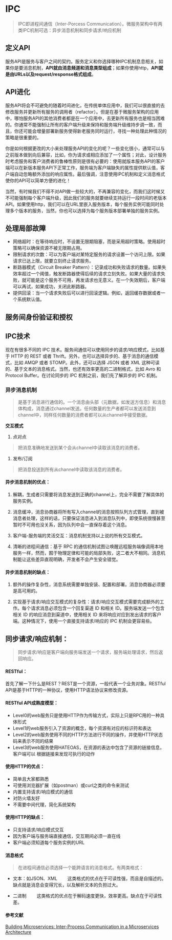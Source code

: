 # IPC

> IPC即进程间通信（Inter-Porcess Communication）。微服务架构中有两类IPC机制可选：异步消息机制和同步请求/响应机制


## 定义API

服务API是服务与客户之间的契约。服务定义和你选择哪种IPC机制息息相关，如果你是要消息机制，**API就由消息频道和消息类型组成**；如果你使用http，**API就是由URLs以及request/response格式组成**。

## API进化

服务API将会不可避免的随着时间进化，在传统单体应用中，我们可以很直接的去修改服务并更新所有服务的调用者（refactor）。但是在基于微服务架构的应用中，哪怕服务API的其他消费者都是在一个应用中，去更新所有服务也是相当困难的。你通常不能强制让所有的客户端升级来保持和服务端升级维持步调一致，而且，你还可能会增量部署新服务使得新老服务同时运行，寻找一种处理此种情况的策略是很重要的。

你是如何根据更改的大小来处理服务API的变化的呢？一些变化很小，通常可以与之前版本做到向后兼容，比如，你为请求或相应添加了一个属性；对此，设计服务时考虑服务和客户消费者的鲁棒性原则是很有必要的：使用就版本服务API的客户端可以在新版本服务API下正常工作，服务端为客户端缺失的属性提供默认值，客户端自动忽略额外添加的响应属性。最后强调，注意使用IPC机制和定义消息格式使你的API可以简单方便的进化！

当然，有时候我们不得不对API做一些较大的，不再兼容的变化，而我们这时候又不可能强制每个客户端升级，因此我们的服务就要继续支持运行一段时间的老版本API。如果使用http，我们可以在URL里嵌入服务版本，每个服务实例可能同时处理多个版本的服务，当然，你也可以选择为每个服务版本部署单独的服务实例。

## 处理局部故障

- 网络超时：在等待响应时，不设置无限期阻塞，而是采用超时策略。使用超时策略可以确保资源不被无限期占用。
- 限制请求的次数：可以为客户端对某特定服务的请求设置一个访问上限。如果请求已达上限，就要立刻终止请求服务。
- 断路器模式（Circuit Breaker Pattern）：记录成功和失败请求的数量。如果失效率超过一个阈值，触发断路器使得后续的请求立刻失败。如果大量的请求失败，就可能是这个服务不可用，再发请求也无意义。在一个失效期后，客户端可以再试，如果成功，关闭此断路器。
- 提供回滚：当一个请求失败后可以进行回滚逻辑。例如，返回缓存数据或者一个系统默认值。

## 服务间身份验证和授权

## IPC技术
现在有很多不同的 IPC 技术。服务间通信可以使用同步的请求/响应模式，比如基于 HTTP 的 REST 或者 Thrift。另外，也可以选择异步的、基于消息的通信模式，比如 AMQP 或者 STOMP。此外，还可以选择 JSON 或者 XML 这种可读的、基于文本的消息格式。当然，也还有效率更高的二进制格式，比如 Avro 和 Protocol Buffer。在讨论同步的 IPC 机制之前，我们先了解异步的 IPC 机制。

### 异步消息机制
> 是基于消息进行通信的。一个消息由头部（元数据，如发送方信息）和消息体构成，消息通过channel发送。任何数量的生产者都可以发送消息到channel中，同样任何数量的消费者都可以从channel中接受数据。

**交互模式**

1. 点对点
> 把消息准确地发送到某个会从channel中读取该消息的消费者。

1. 发布/订阅
> 把消息投送到所有从channel中读取该消息的消费者。
  

#### 异步消息机制的优点：

1. 解耦，生成者只需要将消息发送到正确的channel上，完全不需要了解具体的服务实例。

2. 消息缓冲，消息协商器将所有写入channel的消息按照队列方式管理，直到被消息者处理，这样的话，只要保证消息进入到消息队列中，即使系统很慢甚至暂时不可用也没关系，因为队列中会一直保存着这个消息。

3. 客户端-服务端的灵活交互：消息机制支持以上说的所有交互模式。

4. 清晰的进程间通信：基于 RPC 的通信机制试图让唤醒远程服务端像调用本地服务一样，然而，囿于物理定律和可能的局部失败，这二者大不相同。消息机制能让这些差异直观明确，开发者不会产生安全错觉。

#### 异步消息机制的缺点：

1. 额外的操作复杂性，消息系统需要单独安装、配置和部署。消息协商器必须要是高可用的。

2. 实现基于请求/响应交互模式的复杂性：请求/响应交互模式需要完成额外的工作。每个请求消息必须包含一个回复渠道 ID 和相关 ID。服务端发送一个包含相关 ID 的响应消息到渠道中，使用相关 ID 来将响应对应到发出请求的客户端。这种情况下，使用一个直接支持请求/响应的 IPC 机制会更容易些。

## 同步请求/响应机制：

> 同步请求/响应是客户端向服务端发送一个请求，服务端处理请求，然后返回响应。

#### RESTful：

首先了解一下什么是REST？REST是一个资源，一般代表一个业务对象。RESTful API是基于HTTP的一种协议，使用HTTP语法协议来修改资源。

#### RESTful API成熟度模型：

- Level0的web服务只是使用HTTP作为传输方式，实际上只是RPC用的一种具体形式
- Level1的web服务引入了资源的概念，每个资源有对应的标识符和表达
- Level2的web服务使用不同的HTTP方法进行不同的操作，并使用HTTP状态码来表示不同的结果
- Level3的web服务使用HATEOAS，在资源的表达中包含了资源的链接信息，客户端可以
根据链接来发现可执行的动作

#### 使用HTTP的优点：

- 简单且大家都熟悉
- 可使用浏览器扩展（如postman）或curl之类的命令来测试
- 内置支持请求/响应模式的通信
- 对防火墙友好
- 不需要中间代理，简化系统架构

#### 使用HTTP的缺点：

- 只支持请求/响应模式交互
- 因为客户端与服务端直接通信，交互期间必须一直在线
- 客户端必须知道每个服务实例的URL

#### 消息格式
> 在进程间通信必须选择一个能跨语言的消息格式。有两类格式：

- 文本：如JSON、XML
  这类格式的优点在于可读性强，而且是自描述的。缺点就是消息会变得冗长，以及解析文本的负担过大。

- 二进制
  这类格式的优点在于解码速度更快，效率更高。缺点在于可读性差。



#### 参考文献
[Building Microservices: Inter-Process Communication in a Microservices Architecture](https://www.nginx.com/blog/building-microservices-inter-process-communication/?utm_source=introduction-to-microservices&utm_medium=blog&utm_campaign=Microservices)

